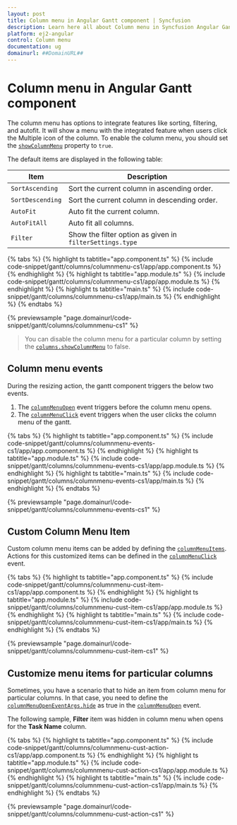 ```yaml
---
layout: post
title: Column menu in Angular Gantt component | Syncfusion
description: Learn here all about Column menu in Syncfusion Angular Gantt component of Syncfusion Essential JS 2 and more.
platform: ej2-angular
control: Column menu 
documentation: ug
domainurl: ##DomainURL##
---
```


# Column menu in Angular Gantt component

The column menu has options to integrate features like sorting, filtering, and autofit. It will show a menu with the integrated feature when users click the Multiple icon of the column. To enable the column menu, you should set the [`showColumnMenu`](https://ej2.syncfusion.com/angular/documentation/api/gantt/#showcolumnmenu) property to `true`.

The default items are displayed in the following table:

| Item | Description |
|-----|-----|
| `SortAscending` | Sort the current column in ascending order. |
| `SortDescending` | Sort the current column in descending order. |
| `AutoFit` | Auto fit the current column. |
| `AutoFitAll` | Auto fit all columns. |
| `Filter` | Show the filter option as given in `filterSettings.type` |

{% tabs %}
{% highlight ts tabtitle="app.component.ts" %}
{% include code-snippet/gantt/columns/columnmenu-cs1/app/app.component.ts %}
{% endhighlight %}
{% highlight ts tabtitle="app.module.ts" %}
{% include code-snippet/gantt/columns/columnmenu-cs1/app/app.module.ts %}
{% endhighlight %}
{% highlight ts tabtitle="main.ts" %}
{% include code-snippet/gantt/columns/columnmenu-cs1/app/main.ts %}
{% endhighlight %}
{% endtabs %}
  
{% previewsample "page.domainurl/code-snippet/gantt/columns/columnmenu-cs1" %}

> You can disable the column menu for a particular column by setting the [`columns.showColumnMenu`](https://ej2.syncfusion.com/angular/documentation/api/gantt/#showcolumnmenu) to false.

## Column menu events

During the resizing action, the gantt component triggers the below two events.

1. The [`columnMenuOpen`](https://ej2.syncfusion.com/angular/documentation/api/gantt/#columnmenuopen) event triggers before the column menu opens.
2. The [`columnMenuClick`](https://ej2.syncfusion.com/angular/documentation/api/gantt/#columnmenuclick) event triggers when the user clicks the column menu of the gantt.

{% tabs %}
{% highlight ts tabtitle="app.component.ts" %}
{% include code-snippet/gantt/columns/columnmenu-events-cs1/app/app.component.ts %}
{% endhighlight %}
{% highlight ts tabtitle="app.module.ts" %}
{% include code-snippet/gantt/columns/columnmenu-events-cs1/app/app.module.ts %}
{% endhighlight %}
{% highlight ts tabtitle="main.ts" %}
{% include code-snippet/gantt/columns/columnmenu-events-cs1/app/main.ts %}
{% endhighlight %}
{% endtabs %}
  
{% previewsample "page.domainurl/code-snippet/gantt/columns/columnmenu-events-cs1" %}

## Custom Column Menu Item

Custom column menu items can be added by defining the [`columnMenuItems`](https://ej2.syncfusion.com/angular/documentation/api/gantt/#columnmenuitems).
Actions for this customized items can be defined in the [`columnMenuClick`](https://ej2.syncfusion.com/angular/documentation/api/gantt/#columnmenuclick) event.

{% tabs %}
{% highlight ts tabtitle="app.component.ts" %}
{% include code-snippet/gantt/columns/columnmenu-cust-item-cs1/app/app.component.ts %}
{% endhighlight %}
{% highlight ts tabtitle="app.module.ts" %}
{% include code-snippet/gantt/columns/columnmenu-cust-item-cs1/app/app.module.ts %}
{% endhighlight %}
{% highlight ts tabtitle="main.ts" %}
{% include code-snippet/gantt/columns/columnmenu-cust-item-cs1/app/main.ts %}
{% endhighlight %}
{% endtabs %}
  
{% previewsample "page.domainurl/code-snippet/gantt/columns/columnmenu-cust-item-cs1" %}

## Customize menu items for particular columns

Sometimes, you have a scenario that to hide an item from column menu for particular columns. In that case, you need to define the [`columnMenuOpenEventArgs.hide`](https://ej2.syncfusion.com/angular/documentation/api/grid/columnMenuOpenEventArgs) as true in the [`columnMenuOpen`](https://ej2.syncfusion.com/angular/documentation/api/gantt/#columnmenuopen) event.

The following sample, **Filter** item was hidden in column menu when opens for the **Task Name** column.

{% tabs %}
{% highlight ts tabtitle="app.component.ts" %}
{% include code-snippet/gantt/columns/columnmenu-cust-action-cs1/app/app.component.ts %}
{% endhighlight %}
{% highlight ts tabtitle="app.module.ts" %}
{% include code-snippet/gantt/columns/columnmenu-cust-action-cs1/app/app.module.ts %}
{% endhighlight %}
{% highlight ts tabtitle="main.ts" %}
{% include code-snippet/gantt/columns/columnmenu-cust-action-cs1/app/main.ts %}
{% endhighlight %}
{% endtabs %}
  
{% previewsample "page.domainurl/code-snippet/gantt/columns/columnmenu-cust-action-cs1" %}